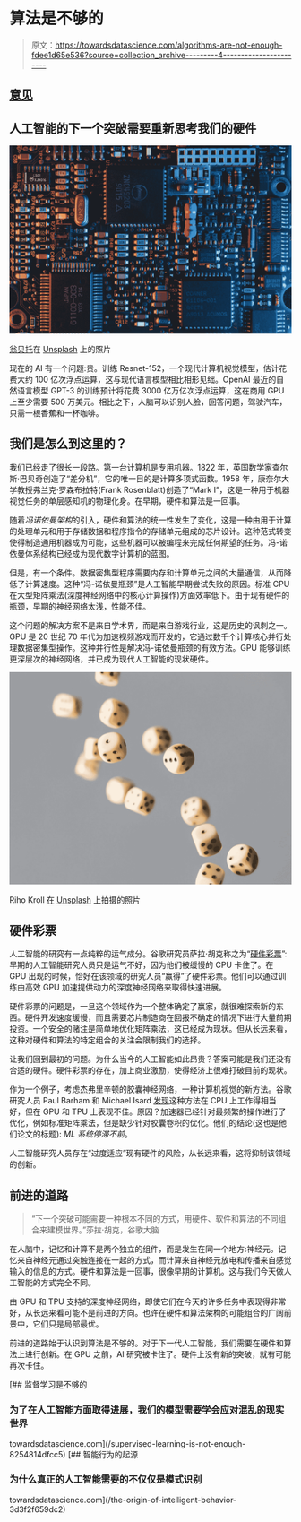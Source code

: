 # 算法是不够的

> 原文：<https://towardsdatascience.com/algorithms-are-not-enough-fdee1d65e536?source=collection_archive---------4----------------------->

## [意见](https://towardsdatascience.com/tagged/opinion)

## 人工智能的下一个突破需要重新思考我们的硬件

![](img/5060fef0d44270b52b2498272ff9a806.png)

[翁贝托](https://unsplash.com/@umby?utm_source=medium&utm_medium=referral)在 [Unsplash](https://unsplash.com?utm_source=medium&utm_medium=referral) 上的照片

现在的 AI 有一个问题:贵。训练 Resnet-152，一个现代计算机视觉模型，估计花费大约 100 亿次浮点运算，这与现代语言模型相比相形见绌。OpenAI 最近的自然语言模型 GPT-3 的训练预计将花费 3000 亿万亿次浮点运算，这在商用 GPU 上至少需要 500 万美元。相比之下，人脑可以识别人脸，回答问题，驾驶汽车，只需一根香蕉和一杯咖啡。

## 我们是怎么到这里的？

我们已经走了很长一段路。第一台计算机是专用机器。1822 年，英国数学家查尔斯·巴贝奇创造了“差分机”，它的唯一目的是计算多项式函数。1958 年，康奈尔大学教授弗兰克·罗森布拉特(Frank Rosenblatt)创造了“Mark I”，这是一种用于机器视觉任务的单层感知机的物理化身。在早期，硬件和算法是一回事。

随着*冯诺依曼架构*的引入，硬件和算法的统一性发生了变化，这是一种由用于计算的处理单元和用于存储数据和程序指令的存储单元组成的芯片设计。这种范式转变使得制造通用机器成为可能，这些机器可以被编程来完成任何期望的任务。冯-诺依曼体系结构已经成为现代数字计算机的蓝图。

但是，有一个条件。数据密集型程序需要内存和计算单元之间的大量通信，从而降低了计算速度。这种“冯-诺依曼瓶颈”是人工智能早期尝试失败的原因。标准 CPU 在大型矩阵乘法(深度神经网络中的核心计算操作)方面效率低下。由于现有硬件的瓶颈，早期的神经网络太浅，性能不佳。

这个问题的解决方案不是来自学术界，而是来自游戏行业，这是历史的讽刺之一。GPU 是 20 世纪 70 年代为加速视频游戏而开发的，它通过数千个计算核心并行处理数据密集型操作。这种并行性是解决冯-诺依曼瓶颈的有效方法。GPU 能够训练更深层次的神经网络，并已成为现代人工智能的现状硬件。

![](img/b9b8219d06a3c335f48cd8a0832df6d0.png)

Riho Kroll 在 [Unsplash](https://unsplash.com?utm_source=medium&utm_medium=referral) 上拍摄的照片

## 硬件彩票

人工智能的研究有一点纯粹的运气成分。谷歌研究员萨拉·胡克称之为“[硬件彩票](https://hardwarelottery.github.io/)”:早期的人工智能研究人员只是运气不好，因为他们被缓慢的 CPU 卡住了。在 GPU 出现的时候，恰好在该领域的研究人员“赢得”了硬件彩票。他们可以通过训练由高效 GPU 加速提供动力的深度神经网络来取得快速进展。

硬件彩票的问题是，一旦这个领域作为一个整体确定了赢家，就很难探索新的东西。硬件开发速度缓慢，而且需要芯片制造商在回报不确定的情况下进行大量前期投资。一个安全的赌注是简单地优化矩阵乘法，这已经成为现状。但从长远来看，这种对硬件和算法的特定组合的关注会限制我们的选择。

让我们回到最初的问题。为什么当今的人工智能如此昂贵？答案可能是我们还没有合适的硬件。硬件彩票的存在，加上商业激励，使得经济上很难打破目前的现状。

作为一个例子，考虑杰弗里辛顿的胶囊神经网络，一种计算机视觉的新方法。谷歌研究人员 Paul Barham 和 Michael Isard [发现](https://dl.acm.org/doi/pdf/10.1145/3317550.3321441)这种方法在 CPU 上工作得相当好，但在 GPU 和 TPU 上表现不佳。原因？加速器已经针对最频繁的操作进行了优化，例如标准矩阵乘法，但是缺少针对胶囊卷积的优化。他们的结论(这也是他们论文的标题): *ML 系统停滞不前*。

人工智能研究人员存在“过度适应”现有硬件的风险，从长远来看，这将抑制该领域的创新。

## 前进的道路

> “下一个突破可能需要一种根本不同的方式，用硬件、软件和算法的不同组合来建模世界。”莎拉·胡克，谷歌大脑

在人脑中，记忆和计算不是两个独立的组件，而是发生在同一个地方:神经元。记忆来自神经元通过突触连接在一起的方式，而计算来自神经元放电和传播来自感觉输入的信息的方式。硬件和算法是一回事，很像早期的计算机。这与我们今天做人工智能的方式完全不同。

由 GPU 和 TPU 支持的深度神经网络，即使它们在今天的许多任务中表现得非常好，从长远来看可能不是前进的方向。也许在硬件和算法架构的可能组合的广阔前景中，它们只是局部最优。

前进的道路始于认识到算法是不够的。对于下一代人工智能，我们需要在硬件和算法上进行创新。在 GPU 之前，AI 研究被卡住了。硬件上没有新的突破，就有可能再次卡住。

[](/supervised-learning-is-not-enough-8254814dfcc5) [## 监督学习是不够的

### 为了在人工智能方面取得进展，我们的模型需要学会应对混乱的现实世界

towardsdatascience.com](/supervised-learning-is-not-enough-8254814dfcc5) [](/the-origin-of-intelligent-behavior-3d3f2f659dc2) [## 智能行为的起源

### 为什么真正的人工智能需要的不仅仅是模式识别

towardsdatascience.com](/the-origin-of-intelligent-behavior-3d3f2f659dc2)